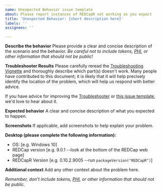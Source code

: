 ```yaml
---
name: Unexpected Behavior issue template
about: Please report instances of REDCapR not working as you expect
title: 'Unexpected Behavior: {short description here}'
labels: ''
assignees: ''

---
```


**Describe the behavior**
Please provide a clear and concise description of the scenario and the behavior.  *Be careful not to include tokens, [PHI](https://en.wikipedia.org/wiki/Protected_health_information), or other information that should not be public!*

**Troubleshooter Results**
Please carefully reread the [Troubleshooting Vignette](https://ouhscbbmc.github.io/REDCapR/articles/TroubleshootingApiCalls.html) and thoroughly describe which part(s) doesn't work.  Many people have contributed to this document; it is likely that it will help precisely identify the location of the problem, which will help us respond with better advice.

If you have advice for improving the [Troubleshooter](https://ouhscbbmc.github.io/REDCapR/articles/TroubleshootingApiCalls.html) or [this issue template](https://github.com/OuhscBbmc/REDCapR/blob/master/.github/ISSUE_TEMPLATE/unexpected-behavior-issue-template.md), we'd love to hear about it.

**Expected behavior**
A clear and concise description of what you expected to happen.

**Screenshots**
If applicable, add screenshots to help explain your problem.

**Desktop (please complete the following information):**
 - OS: [e.g. Windows 10]
 - REDCap version [e.g. 9.0.1 --look at the bottom of the REDCap web page]
 - REDCapR Version [e.g. 0.10.2.9005  --run `packageVersion("REDCapR")`]


**Additional context**
Add any other context about the problem here.

*Remember, don't include tokens, [PHI](https://en.wikipedia.org/wiki/Protected_health_information), or other information that should not be public.*
